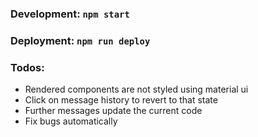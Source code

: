 ### Development: `npm start`
### Deployment: `npm run deploy`
### Todos:
- Rendered components are not styled using material ui
- Click on message history to revert to that state
- Further messages update the current code
- Fix bugs automatically